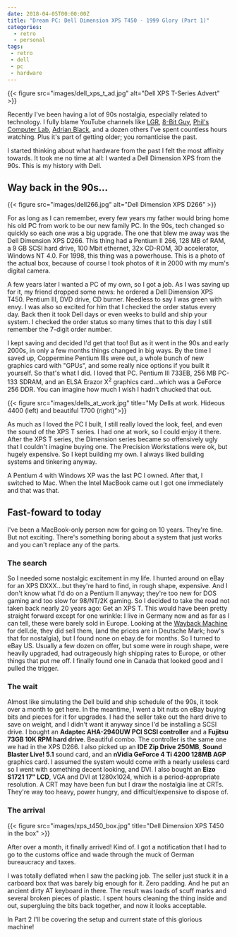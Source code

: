 ```yaml
---
date: 2018-04-05T00:00:00Z
title: "Dream PC: Dell Dimension XPS T450 - 1999 Glory (Part 1)"
categories:
  - retro
  - personal
tags:
 - retro
 - dell
 - pc
 - hardware
---
```


{{< figure src="images/dell_xps_t_ad.jpg" alt="Dell XPS T-Series Advert" >}}

Recently I've been having a lot of 90s nostalgia, especially related to technology. I fully blame YouTube channels like [LGR], [8-Bit Guy], [Phil's Computer Lab], [Adrian Black], and a dozen others I've spent countless hours watching. Plus it's part of getting older; you romanticise the past.

I started thinking about what hardware from the past I felt the most affinity towards. It took me no time at all: I wanted a Dell Dimension XPS from the 90s. This is my history with Dell.

<!--more-->

## Way back in the 90s...

{{< figure src="images/dell266.jpg" alt="Dell Dimension XPS D266" >}}

For as long as I can remember, every few years my father would bring home his old PC from work to be our new family PC. In the 90s, tech changed so quickly so each one was a big upgrade. The one that blew me away was the Dell Dimension XPS D266. This thing had a Pentium II 266, 128 MB of RAM, a 9 GB SCSI hard drive, 100 Mbit ethernet, 32x CD-ROM, 3D accelerator, Windows NT 4.0. For 1998, this thing was a powerhouse. This is a photo of the actual box, because of course I took photos of it in 2000 with my mum's digital camera.

A few years later I wanted a PC of my own, so I got a job. As I was saving up for it, my friend dropped some news: he ordered a Dell Dimension XPS T450. Pentium III, DVD drive, CD burner. Needless to say I was green with envy. I was also so excited for him that I checked the order status every day. Back then it took Dell days or even weeks to build and ship your system. I checked the order status so many times that to this day I still remember the 7-digit order number.

I kept saving and decided I'd get that too! But as it went in the 90s and early 2000s, in only a few months things changed in big ways. By the time I saved up, Coppermine Pentium IIIs were out, a whole bunch of new graphics card with "GPUs", and some really nice options if you built it yourself. So that's what I did. I loved that PC. Pentium III 733EB, 256 MB PC-133 SDRAM, and an ELSA Erazor X<sup>2</sup> graphics card...which was a GeForce 256 DDR. You can imagine how much I wish I hadn't chucked that out.

{{< figure src="images/dells_at_work.jpg" title="My Dells at work. Hideous 4400 (left) and beautiful T700 (right)">}}

As much as I loved the PC I built, I still really loved the look, feel, and even the sound of the XPS T series. I had one at work, so I could enjoy it there. After the XPS T series, the Dimension series became so offensively ugly that I couldn't imagine buying one. The Precision Workstations were ok, but hugely expensive. So I kept building my own. I always liked building systems and tinkering anyway.

A Pentium 4 with Windows XP was the last PC I owned. After that, I switched to Mac. When the Intel MacBook came out I got one immediately and that was that.

## Fast-foward to today

I've been a MacBook-only person now for going on 10 years. They're fine. But not exciting. There's something boring about a system that just works and you can't replace any of the parts.

### The search

So I needed some nostalgic excitement in my life. I hunted around on eBay for an XPS DXXX...but they're hard to find, in rough shape, expensive. And I don't know what I'd do on a Pentium II anyway; they're too new for DOS gaming and too slow for 98/NT/2K gaming. So I decided to take the road not taken back nearly 20 years ago: Get an XPS T. This would have been pretty straight forward except for one wrinkle: I live in Germany now and as far as I can tell, these were barely sold in Europe. Looking at the [Wayback Machine] for dell.de, they did sell them, (and the prices are in Deutsche Mark; how's that for nostalgia), but I found none on ebay.de for months. So I turned to eBay US. Usually a few dozen on offer, but some were in rough shape, were heavily upgraded, had outrageously high shipping rates to Europe, or other things that put me off. I finally found one in Canada that looked good and I pulled the trigger.

### The wait

Almost like simulating the Dell build and ship schedule of the 90s, it took over a month to get here. In the meantime, I went a bit nuts on eBay buying bits and pieces for it for upgrades. I had the seller take out the hard drive to save on weight, and I didn't want it anyway since I'd be installing a SCSI drive. I bought an **Adaptec AHA-2940UW PCI SCSI controller** and a **Fujitsu 73GB 10K RPM hard drive**. Beautiful combo. The controller is the same one we had in the XPS D266. I also picked up an **IDE Zip Drive 250MB**, **Sound Blaster Live! 5.1** sound card, and an **nVidia GeForce 4 Ti 4200 128MB AGP** graphics card. I assumed the system would come with a nearly useless card so I went with something decent looking, and DVI. I also bought an **Eizo S1721 17" LCD**, VGA and DVI at 1280x1024, which is a period-appropriate resolution. A CRT may have been fun but I draw the nostalgia line at CRTs. They're way too heavy, power hungry, and difficult/expensive to dispose of.

### The arrival

{{< figure src="images/xps_t450_box.jpg" title="Dell Dimension XPS T450 in the box" >}}

After over a month, it finally arrived! Kind of. I got a notification that I had to go to the customs office and wade through the muck of German bureaucracy and taxes.

I was totally deflated when I saw the packing job. The seller just stuck it in a carboard box that was barely big enough for it. Zero padding. And he put an ancient dirty AT keyboard in there. The result was loads of scuff marks and several broken pieces of plastic. I spent hours cleaning the thing inside and out, supergluing the bits back together, and now it looks acceptable.

In Part 2 I'll be covering the setup and current state of this glorious machine!


[LGR]: https://www.youtube.com/user/phreakindee
[Phil's Computer Lab]: https://www.youtube.com/user/philscomputerlab
[Adrian Black]: https://www.youtube.com/user/craig1black
[8-Bit Guy]: https://www.youtube.com/user/adric22
[Wayback Machine]: http://web.archive.org/web/20000128062739/http://www.euro.dell.com:80/countries/de/deu/dhs/offers/offer_primary.htm
